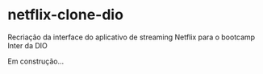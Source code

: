 # netflix-clone-dio
Recriação da interface do aplicativo de streaming Netflix para o bootcamp Inter da DIO

Em construção...
